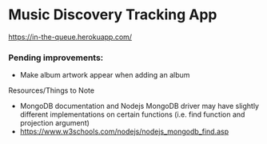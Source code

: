 # Music Discovery Tracking App

https://in-the-queue.herokuapp.com/

### Pending improvements:

-   Make album artwork appear when adding an album

Resources/Things to Note

-   MongoDB documentation and Nodejs MongoDB driver may have slightly different implementations on certain functions (i.e. find function and projection argument)
-   https://www.w3schools.com/nodejs/nodejs_mongodb_find.asp
